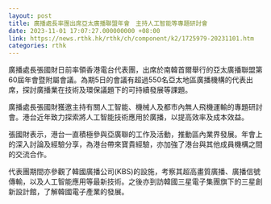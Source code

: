 ```yaml
---
layout: post
title: 廣播處長率團出席亞太廣播聯盟年會　主持人工智能等專題研討會
date: 2023-11-01 17:07:27.000000000 +08:00
link: https://news.rthk.hk/rthk/ch/component/k2/1725979-20231101.htm
categories: rthk
---
```


廣播處長張國財日前率領香港電台代表團，出席於南韓首爾舉行的亞太廣播聯盟第60屆年會暨附屬會議。為期5日的會議有超過550名亞太地區廣播機構的代表出席，探討廣播業在技術及環保議題下的可持續發展等課題。

廣播處長張國財獲邀主持有關人工智能、機械人及都市內無人飛機運輸的專題研討會。港台近年致力探索將人工智能技術應用於廣播，以提高效率及成本效益。

張國財表示，港台一直積極參與亞廣聯的工作及活動，推動區內業界發展。年會上的深入討論及經驗分享，為港台帶來寶貴經驗，亦加強了港台與其他成員機構之間的交流合作。

代表團期間亦參觀了韓國廣播公司(KBS)的設施，考察其超高畫質廣播、廣播信號傳輸，以及人工智能應用等最新技術。之後亦到訪韓國三星電子集團旗下的三星創新設計館，了解韓國電子產業的發展。
